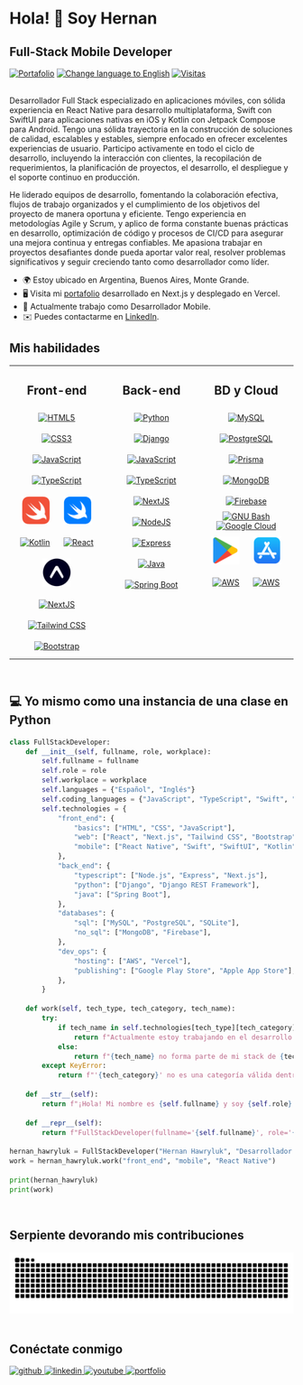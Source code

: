 # Hola! 👋 Soy Hernan

## Full-Stack Mobile Developer

<div>
  <a href="https://hernan-hawryluk.vercel.app"><img alt="Portafolio" src="https://img.shields.io/badge/Portafolio-gray?logo=react"></a>
  <a href="https://github.com/hernanhawryluk/hernanhawryluk/blob/main/README.es.md"><img alt="Change language to English" src="https://img.shields.io/badge/translate-english-red.svg"></a>
  <a href="#"><img alt="Visitas" src="https://visitor-badge.laobi.icu/badge?page_id=hernanhawryluk.hernanhawryluk"></a>
</div>
<br>

Desarrollador Full Stack especializado en aplicaciones móviles, con sólida experiencia en React Native para desarrollo multiplataforma, Swift con SwiftUI para aplicaciones nativas en iOS y Kotlin con Jetpack Compose para Android. Tengo una sólida trayectoria en la construcción de soluciones de calidad, escalables y estables, siempre enfocado en ofrecer excelentes experiencias de usuario. Participo activamente en todo el ciclo de desarrollo, incluyendo la interacción con clientes, la recopilación de requerimientos, la planificación de proyectos, el desarrollo, el despliegue y el soporte continuo en producción.

He liderado equipos de desarrollo, fomentando la colaboración efectiva, flujos de trabajo organizados y el cumplimiento de los objetivos del proyecto de manera oportuna y eficiente. Tengo experiencia en metodologías Agile y Scrum, y aplico de forma constante buenas prácticas en desarrollo, optimización de código y procesos de CI/CD para asegurar una mejora continua y entregas confiables. Me apasiona trabajar en proyectos desafiantes donde pueda aportar valor real, resolver problemas significativos y seguir creciendo tanto como desarrollador como líder.

- 🌍 Estoy ubicado en Argentina, Buenos Aires, Monte Grande.
- 🖥️ Visita mi [portafolio](https://hernan-hawryluk.vercel.app/) desarrollado en Next.js y desplegado en Vercel.
- 🚀 Actualmente trabajo como Desarrollador Mobile.
- ✉️ Puedes contactarme en [LinkedIn](https://www.linkedin.com/in/hernan-hawryluk).
  <br>

## Mis habilidades

<table style="border-style=dotted;">
  <tr>
    <td valign="top" align="center" width="33%">
      <h2>Front-end</h2>
        <a href="https://developer.mozilla.org/en-US/docs/Glossary/HTML5" target="_blank"><img style="margin: 10px" src="https://raw.githubusercontent.com/danielcranney/readme-generator/main/public/icons/skills/html5-colored.svg" height="50" width="50" alt="HTML5" /></a>
        <a href="https://www.w3.org/TR/CSS/#css" target="_blank"><img style="margin: 10px" src="https://raw.githubusercontent.com/danielcranney/readme-generator/main/public/icons/skills/css3-colored.svg" height="50" width="50" alt="CSS3" /></a>
        <a href="https://www.javascript.com/" target="_blank"><img style="margin: 10px" src="https://profilinator.rishav.dev/skills-assets/javascript-original.svg" alt="JavaScript" height="50" width="50" /></a>
        <a href="https://www.typescriptlang.org/" target="_blank"><img style="margin: 10px" src="https://profilinator.rishav.dev/skills-assets/typescript-original.svg" alt="TypeScript" height="50" width="50" /></a>  
        <a href="https://developer.apple.com/swift" target="_blank"><img style="margin: 10px" src="./Assets/swift.png" alt="Swift" height="50" width="50" /></a>
        <a href="https://developer.apple.com/xcode/swiftui/" target="_blank"><img style="margin: 10px" src="./Assets/swift-ui.png" alt="Swift UI" height="50" width="50" /></a>
        <a href="https://kotlinlang.org/" target="_blank"><img style="margin: 10px" src="https://raw.githubusercontent.com/danielcranney/readme-generator/main/public/icons/skills/kotlin-colored.svg" height="50" width="50" alt="Kotlin" /></a>
        <a href="https://reactjs.org/" target="_blank"><img style="margin: 10px" src="https://raw.githubusercontent.com/danielcranney/readme-generator/main/public/icons/skills/react-colored.svg" height="50" width="50" alt="React" /></a>
        <a href="https://expo.dev/" target="_blank"><img style="margin: 10px" src="./Assets/expo.png" height="50" width="50" alt="Expo" /></a>
        <a href="https://nextjs.org/" target="_blank"><img style="margin: 10px" src="https://profilinator.rishav.dev/skills-assets/nextjs.png" alt="NextJS" height="50" width="50" /></a>
        <a href="https://www.tailwindcss.com/" target="_blank"><img style="margin: 10px" src="https://profilinator.rishav.dev/skills-assets/tailwindcss.svg" alt="Tailwind CSS" height="50" width="50" /></a>  
        <a href="https://getbootstrap.com/" target="_blank"><img style="margin: 10px" src="https://raw.githubusercontent.com/danielcranney/readme-generator/main/public/icons/skills/bootstrap-colored.svg" height="50" width="50" alt="Bootstrap" /></a>
    </td>
    <td valign="top" align="center" width="33%">
      <h2>Back-end</h2> 
        <a href="https://www.python.org/" target="_blank"><img style="margin: 10px" src="https://profilinator.rishav.dev/skills-assets/python-original.svg" alt="Python" height="50" width="50" /></a>  
        <a href="https://www.djangoproject.com/" target="_blank"><img style="margin: 10px" src="https://raw.githubusercontent.com/danielcranney/readme-generator/main/public/icons/skills/django-colored.svg" height="50" width="50" alt="Django" /></a>
        <a href="https://www.javascript.com/" target="_blank"><img style="margin: 10px" src="https://profilinator.rishav.dev/skills-assets/javascript-original.svg" alt="JavaScript" height="50" width="50" /></a>  
        <a href="https://www.typescriptlang.org/" target="_blank"><img style="margin: 10px" src="https://profilinator.rishav.dev/skills-assets/typescript-original.svg" alt="TypeScript" height="50" width="50" /></a>
        <a href="https://nextjs.org/" target="_blank"><img style="margin: 10px" src="https://profilinator.rishav.dev/skills-assets/nextjs.png" alt="NextJS" height="50" width="50" /></a>  
        <a href="https://nodejs.org/en/" target="_blank"><img style="margin: 10px" src="https://raw.githubusercontent.com/danielcranney/readme-generator/main/public/icons/skills/nodejs-colored.svg" height="50" width="50" alt="NodeJS" /></a>
        <a href="https://expressjs.com/" target="_blank"><img style="margin: 10px" src="https://raw.githubusercontent.com/danielcranney/readme-generator/main/public/icons/skills/express-colored.svg" height="50" width="50" alt="Express" /></a>
        <a href="https://www.java.com/" target="_blank"><img style="margin: 10px" src="https://raw.githubusercontent.com/danielcranney/readme-generator/main/public/icons/skills/java-colored.svg" height="50" width="50" alt="Java" /></a>
      <a href="https://spring.io/projects/spring-boot" target="_blank"><img style="margin: 10px" src="https://raw.githubusercontent.com/danielcranney/readme-generator/main/public/icons/skills/springboot-colored.svg" height="50" width="50" alt="Spring Boot" /></a>
    </td>
    <td valign="top" align="center" width="33%">
      <h2>BD y Cloud</h2>
        <a href="https://www.mysql.com/" target="_blank"><img style="margin: 10px" src="https://raw.githubusercontent.com/danielcranney/readme-generator/main/public/icons/skills/mysql-colored.svg" height="50" width="50" alt="MySQL" /></a>
        <a href="https://www.postgresql.org/" target="_blank"><img style="margin: 10px" src="https://profilinator.rishav.dev/skills-assets/postgresql-original-wordmark.svg" alt="PostgreSQL" height="50" width="50" /></a>  
        <a href="https://www.prisma.io/" target="_blank"><img style="margin: 10px" src="https://profilinator.rishav.dev/skills-assets/prisma.png" alt="Prisma" height="50" width="50" /></a>  
        <a href="https://www.mongodb.com/" target="_blank"><img style="margin: 10px" src="https://raw.githubusercontent.com/danielcranney/readme-generator/main/public/icons/skills/mongodb-colored.svg" height="50" width="50" alt="MongoDB" /></a>
        <a href="https://firebase.google.com/" target="_blank"><img style="margin: 10px" src="https://profilinator.rishav.dev/skills-assets/firebase.png" alt="Firebase" height="50" width="50" /></a>
        <a href="https://www.gnu.org/software/bash/" target="_blank"><img src="https://raw.githubusercontent.com/danielcranney/readme-generator/main/public/icons/skills/gnubash.svg" height="50" width="50" alt="GNU Bash" title="GNU Bash"/></a>
        <a href="https://cloud.google.com/" target="_blank"><img src="https://raw.githubusercontent.com/danielcranney/readme-generator/main/public/icons/skills/googlecloud-colored.svg" height="50" width="50" alt="Google Cloud" title="Google Cloud"/></a>
        <a href="https://play.google.com/store" target="_blank"><img style="margin: 10px" src="./Assets/googleplay.png" height="50" width="50" alt="Google Play" /></a>
        <a href="https://www.apple.com/app-store/" target="_blank"><img style="margin: 10px" src="./Assets/appstore.png" alt="App Store" height="50" width="50" /></a>
        <a href="https://aws.amazon.com/" target="_blank"><img style="margin: 10px" src="https://raw.githubusercontent.com/danielcranney/readme-generator/main/public/icons/skills/aws-colored.svg" alt="AWS" height="50" width="50" /></a>
        <a href="https://www.docker.com/" target="_blank"><img style="margin: 10px" src="https://raw.githubusercontent.com/danielcranney/readme-generator/main/public/icons/skills/docker-colored.svg" alt="AWS" height="50" width="50" /></a>
    </td>
  </tr>
</table>
<br>

## 💻 Yo mismo como una instancia de una clase en Python

```python
class FullStackDeveloper:
    def __init__(self, fullname, role, workplace):
        self.fullname = fullname
        self.role = role
        self.workplace = workplace
        self.languages = {"Español", "Inglés"}
        self.coding_languages = {"JavaScript", "TypeScript", "Swift", "Kotlin", "Python", "Java"}
        self.technologies = {
            "front_end": {
                "basics": ["HTML", "CSS", "JavaScript"],
                "web": ["React", "Next.js", "Tailwind CSS", "Bootstrap"],
                "mobile": ["React Native", "Swift", "SwiftUI", "Kotlin", "Jetpack Compose"],
            },
            "back_end": {
                "typescript": ["Node.js", "Express", "Next.js"],
                "python": ["Django", "Django REST Framework"],
                "java": ["Spring Boot"],
            },
            "databases": {
                "sql": ["MySQL", "PostgreSQL", "SQLite"],
                "no_sql": ["MongoDB", "Firebase"],
            },
            "dev_ops": {
                "hosting": ["AWS", "Vercel"],
                "publishing": ["Google Play Store", "Apple App Store"],
            },
        }

    def work(self, tech_type, tech_category, tech_name):
        try:
            if tech_name in self.technologies[tech_type][tech_category]:
                return f"Actualmente estoy trabajando en el desarrollo de {tech_category} utilizando {tech_name}."
            else:
                return f"{tech_name} no forma parte de mi stack de {tech_category}. Estoy abierto a aprenderlo."
        except KeyError:
            return f"'{tech_category}' no es una categoría válida dentro de '{tech_type}'."

    def __str__(self):
        return f"¡Hola! Mi nombre es {self.fullname} y soy {self.role} en {self.workplace}."

    def __repr__(self):
        return f"FullStackDeveloper(fullname='{self.fullname}', role='{self.role}', workplace='{self.workplace}')"

hernan_hawryluk = FullStackDeveloper("Hernan Hawryluk", "Desarrollador Mobile", "Bytewave")
work = hernan_hawryluk.work("front_end", "mobile", "React Native")

print(hernan_hawryluk)
print(work)
```

<br>

## Serpiente devorando mis contribuciones

<div align="center">
  <picture>
    <source media="(prefers-color-scheme: dark)" srcset="https://raw.githubusercontent.com/hernanhawryluk/hernanhawryluk/output/github-contribution-grid-snake-dark.svg">
    <source media="(prefers-color-scheme: light)" srcset="https://raw.githubusercontent.com/hernanhawryluk/hernanhawryluk/output/github-contribution-grid-snake.svg">
    <img alt="github contribution grid snake animation" src="https://raw.githubusercontent.com/hernanhawryluk/hernanhawryluk/output/github-contribution-grid-snake.svg">
  </picture>
</div>

<br>

## Conéctate conmigo

<div>
  <a href="https://github.com/hernanhawryluk" target="_blank">
  <img src="https://img.shields.io/badge/github-%2324292e.svg?&style=for-the-badge&logo=github&logoColor=white" alt="github" />
  </a>
  <a href="https://linkedin.com/in/hernan-hawryluk" target="_blank">
  <img src="https://img.shields.io/badge/linkedin-%231E77B5.svg?&style=for-the-badge&logo=linkedin&logoColor=white" alt="linkedin" />
  </a>
  <a href="https://www.youtube.com/channel/UCPfXI175l66910dP1rMkD2w" target="_blank">
  <img src="https://img.shields.io/badge/youtube-%23EE4831.svg?&style=for-the-badge&logo=youtube&logoColor=white" alt="youtube" />
  </a> 
  <a href="https://hernan-hawryluk.vercel.app" target="_blank">
  <img src="https://img.shields.io/badge/Portafolio-%2324292e.svg?&style=for-the-badge&logo=react&logoColor=blue" alt="portfolio" />
  </a> 
</div>
